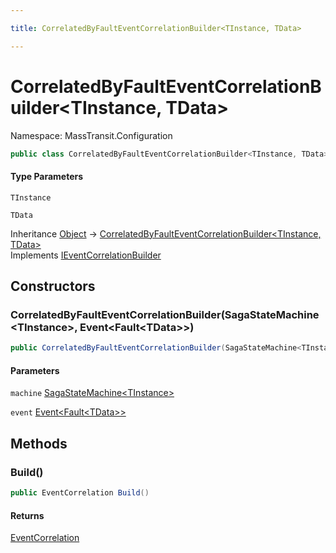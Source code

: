 ```yaml
---

title: CorrelatedByFaultEventCorrelationBuilder<TInstance, TData>

---
```


# CorrelatedByFaultEventCorrelationBuilder\<TInstance, TData\>

Namespace: MassTransit.Configuration

```csharp
public class CorrelatedByFaultEventCorrelationBuilder<TInstance, TData> : IEventCorrelationBuilder
```

#### Type Parameters

`TInstance`<br/>

`TData`<br/>

Inheritance [Object](https://learn.microsoft.com/en-us/dotnet/api/system.object) → [CorrelatedByFaultEventCorrelationBuilder\<TInstance, TData\>](../masstransit-configuration/correlatedbyfaulteventcorrelationbuilder-2)<br/>
Implements [IEventCorrelationBuilder](../masstransit-configuration/ieventcorrelationbuilder)

## Constructors

### **CorrelatedByFaultEventCorrelationBuilder(SagaStateMachine\<TInstance\>, Event\<Fault\<TData\>\>)**

```csharp
public CorrelatedByFaultEventCorrelationBuilder(SagaStateMachine<TInstance> machine, Event<Fault<TData>> event)
```

#### Parameters

`machine` [SagaStateMachine\<TInstance\>](../../masstransit-abstractions/masstransit/sagastatemachine-1)<br/>

`event` [Event\<Fault\<TData\>\>](../../masstransit-abstractions/masstransit/event-1)<br/>

## Methods

### **Build()**

```csharp
public EventCorrelation Build()
```

#### Returns

[EventCorrelation](../../masstransit-abstractions/masstransit/eventcorrelation)<br/>
